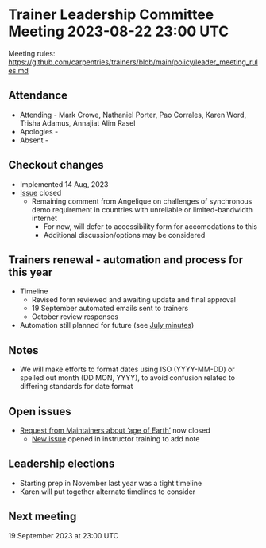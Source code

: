 # Trainer Leadership Committee Meeting 2023-08-22 23:00 UTC
Meeting rules: https://github.com/carpentries/trainers/blob/main/policy/leader_meeting_rules.md

## Attendance
- Attending - Mark Crowe, Nathaniel Porter, Pao Corrales, Karen Word, Trisha Adamus, Annajiat Alim Rasel
- Apologies - 
- Absent - 

## Checkout changes
- Implemented 14 Aug, 2023
- [Issue](https://github.com/carpentries/trainers/issues/226) closed
  - Remaining comment from Angelique on challenges of synchronous demo requirement in countries with unreliable or limited-bandwidth internet
    - For now, will defer to accessibility form for accomodations to this
    - Additional discussion/options may be considered

## Trainers renewal - automation and process for this year
- Timeline
  - Revised form reviewed and awaiting update and final approval
  - 19 September automated emails sent to trainers
  - October review responses
- Automation still planned for future (see [July minutes](https://github.com/carpentries/trainers/blob/main/leadership_minutes/2023-07-25-leadership-minutes.md))

## Notes
- We will make efforts to format dates using ISO (YYYY-MM-DD) or spelled out month (DD MON, YYYY), to avoid confusion related to differing standards for date format

## Open issues
- [Request from Maintainers about ‘age of Earth’](https://github.com/carpentries/trainers/issues/260) now closed
  - [New issue](https://github.com/carpentries/instructor-training/issues/1578) opened in instructor training to add note

## Leadership elections
- Starting prep in November last year was a tight timeline
- Karen will put together alternate timelines to consider

## Next meeting
19 September 2023 at 23:00 UTC
